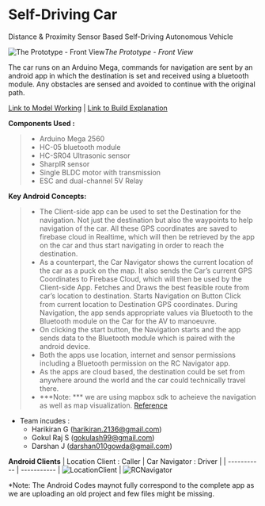 # Self-Driving Car
Distance &amp; Proximity Sensor Based Self-Driving Autonomous Vehicle

![The Prototype - Front View](https://user-images.githubusercontent.com/68921071/187082344-fc1982cd-111d-4922-b196-334ec33c8f7e.jpg)*The Prototype - Front View*

The car runs on an Arduino Mega, commands for navigation are sent by an android app in which the destination is set and received using a bluetooth module. Any obstacles are sensed and avoided to continue with the original path.


[Link to Model Working](https://youtu.be/2O3NMSFHBNA) | [Link to Build Explanation](https://youtu.be/IGRs5LYzIB4)


**Components Used :**
>  - Arduino Mega 2560
>  - HC-05 bluetooth module
>  - HC-SR04 Ultrasonic sensor
>  - SharpIR sensor
>  - Single BLDC motor with transmission
>  - ESC and dual-channel 5V Relay

**Key Android Concepts:**
> - The Client-side app can be used to set the Destination for the navigation. Not just the destination but also the waypoints to help navigation of the car. All these GPS coordinates are saved to firebase cloud in Realtime, which will then be retrieved by the app on the car and thus start navigating in order to reach the destination.
> - As a counterpart, the Car Navigator shows the current location of the car as a puck on the map. It also sends the Car’s current GPS Coordinates to Firebase Cloud, which will then be used by the Client-side App. Fetches and Draws the best feasible route from car’s location to destination. Starts Navigation on Button Click from current location to Destination GPS coordinates. During Navigation, the app sends appropriate values via Bluetooth to the Bluetooth module on the Car for the AV to manoeuvre.
> - On clicking the start button, the Navigation starts and the app sends data to the Bluetooth module which is paired with the android device. 
> - Both the apps use location, internet and sensor permissions including a Bluetooth permission on the RC Navigator app.
> - As the apps are cloud based, the destination could be set from anywhere around the world and the car could technically travel there.
> - ***Note: *** we are using mapbox sdk to acheieve the navigation as well as map visualization. [Reference](https://docs.mapbox.com/android/maps/guides/install/)

* Team incudes : 
  - Harikiran G (harikiran.2136@gmail.com)
  - Gokul Raj S (gokulash99@gmail.com)
  - Darshan J   (darshan010gowda@gmail.com)


**Android Clients**
| Location Client : Caller | Car Navigator : Driver |
| ----------- | ----------- |
![LocationClient](https://user-images.githubusercontent.com/68921071/187082395-9a562c52-5a72-4be8-8ddd-b8bffeb8b1ad.png) | ![RCNavigator](https://user-images.githubusercontent.com/68921071/187082426-491e4492-5a41-4eec-b2b9-29e9c839a570.png)


*Note: The Android Codes maynot fully correspond to the complete app as we are uploading an old project and few files might be missing. 
